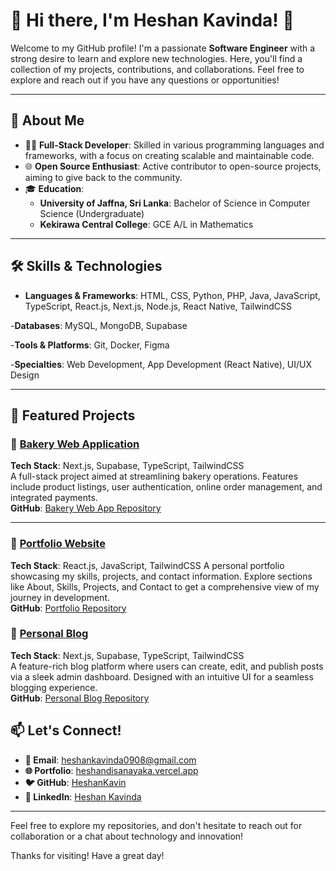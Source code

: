 # 🌟 Hi there, I'm Heshan Kavinda! 👋

Welcome to my GitHub profile! I'm a passionate **Software Engineer** with a strong desire to learn and explore new technologies. Here, you'll find a collection of my projects, contributions, and collaborations. Feel free to explore and reach out if you have any questions or opportunities!

---

## 🚀 About Me

- 👨‍💻 **Full-Stack Developer**: Skilled in various programming languages and frameworks, with a focus on creating scalable and maintainable code.
- 🌐 **Open Source Enthusiast**: Active contributor to open-source projects, aiming to give back to the community.
- 🎓 **Education**:  
  - **University of Jaffna, Sri Lanka**: Bachelor of Science in Computer Science (Undergraduate)  
  - **Kekirawa Central College**: GCE A/L in Mathematics

---

## 🛠️ Skills & Technologies

- **Languages & Frameworks**:  HTML, CSS, Python, PHP, Java, JavaScript, TypeScript, React.js, Next.js, Node.js, React Native, TailwindCSS

-**Databases**:  MySQL, MongoDB, Supabase

-**Tools & Platforms**:  Git, Docker, Figma

-**Specialties**:  Web Development, App Development (React Native), UI/UX Design

---

## 🌟 Featured Projects

### 🍞 **[Bakery Web Application](https://bakery-web-app.vercel.app)**  
**Tech Stack**: Next.js, Supabase, TypeScript, TailwindCSS  
A full-stack project aimed at streamlining bakery operations. Features include product listings, user authentication, online order management, and integrated payments.  
**GitHub**: [Bakery Web App Repository](https://github.com/chamodRash/bakery_web_app)

---

### 🎨 **[Portfolio Website](https://heshandisanayaka.vercel.app)**  
**Tech Stack**: React.js, JavaScript, TailwindCSS 
A personal portfolio showcasing my skills, projects, and contact information. Explore sections like About, Skills, Projects, and Contact to get a comprehensive view of my journey in development.  
**GitHub**: [Portfolio Repository](https://github.com/HeshanKavin/Portfolio)

### 📝 **[Personal Blog](https://heshan-blog.vercel.app)**  
**Tech Stack**: Next.js, Supabase, TypeScript, TailwindCSS  
A feature-rich blog platform where users can create, edit, and publish posts via a sleek admin dashboard. Designed with an intuitive UI for a seamless blogging experience.  
**GitHub**: [Personal Blog Repository](https://github.com/HeshanKavin/Personal_Blog)


## 📫 Let's Connect!

- **📧 Email**: [heshankavinda0908@gmail.com](mailto:heshankavinda0908@gmail.com)
- **🌐 Portfolio**: [heshandisanayaka.vercel.app](https://heshandisanayaka.vercel.app)
- **🐦 GitHub**: [HeshanKavin](https://github.com/HeshanKavin)
- **🔗 LinkedIn**: [Heshan Kavinda](https://www.linkedin.com/in/heshan-kavinda-5b3217217/)

---

Feel free to explore my repositories, and don't hesitate to reach out for collaboration or a chat about technology and innovation!

Thanks for visiting! Have a great day!
